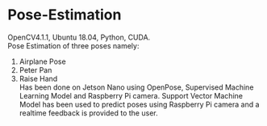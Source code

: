 # Pose-Estimation
OpenCV4.1.1, Ubuntu 18.04, Python, CUDA.\
Pose Estimation of three poses namely:
1. Airplane Pose
2. Peter Pan
3. Raise Hand\
Has been done on Jetson Nano using OpenPose, Supervised Machine Learning Model and Raspberry Pi camera. 
Support Vector Machine Model has been used to predict poses using Raspberry Pi camera and a realtime feedback is provided to the user. 
